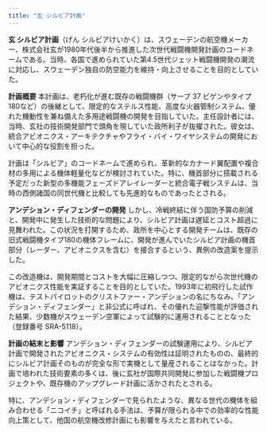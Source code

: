 ```yaml
---
title: "玄 シルビア計画"
---
```


**玄 シルビア計画**（げん シルビアけいかく）は、スウェーデンの航空機メーカー、株式会社玄が1980年代後半から推進した次世代戦闘機開発計画のコードネームである。当時、各国で進められていた第4.5世代ジェット戦闘機開発の潮流に対応し、スウェーデン独自の防空能力を維持・向上させることを目的としていた。

**計画概要**
本計画は、老朽化が進む既存の戦闘機群（サーブ 37 ビゲンやタイプ180など）の後継として、限定的なステルス性能、高度な火器管制システム、優れた機動性を兼ね備えた多用途戦闘機の開発を目指していた。主任設計者には、当時、玄社の技術開発部門で頭角を現していた政所利子が抜擢された。彼女は、統合アビオニクス・アーキテクチャやフライ・バイ・ワイヤシステムの開発において中心的な役割を担った。

計画は「シルビア」のコードネームで進められ、革新的なカナード翼配置や複合材の多用による機体軽量化などが検討されていた。特に、機首部分に搭載される予定だった新型の多機能フェーズドアレイレーダーと統合電子戦システムは、当時の西側諸国の同世代機と比較しても先進的なものであったとされる。

**アンデション・ディフェンダーの開発**
しかし、冷戦終結に伴う国防予算の削減と、開発中に発生した技術的な問題により、シルビア計画は遅延とコスト超過に見舞われた。この状況を打開するため、政所を中心とする開発チームは、既存の旧式戦闘機タイプ180の機体フレームに、開発が進んでいたシルビア計画の機首部分（レーダー、アビオニクスを含む）を接合するという、異例の改造案を提示した。

この改造機は、開発期間とコストを大幅に圧縮しつつ、限定的ながら次世代機のアビオニクス性能を実証することを目的としていた。1993年に初飛行した試作機は、テストパイロットのクリストファー・アンデションの名にちなみ、「アンデション・ディフェンダー」と非公式に呼ばれ、その優れた迎撃性能が評価された結果、少数機がスウェーデン空軍によって試験的に運用されることとなった（登録番号 SRA-5118）。

**計画の結末と影響**
アンデション・ディフェンダーの試験運用により、シルビア計画で開発されたアビオニクス・システムの有効性は証明されたものの、最終的にシルビア計画そのものが完全な形で実機として量産されることはなかった。計画で培われた技術要素の多くは、後に玄社が国際共同開発に参加した戦闘機プロジェクトや、既存機のアップグレード計画に活かされたとされる。

特に、アンデション・ディフェンダーで見られたような、異なる世代の機体を組み合わせる「ニコイチ」と呼ばれる手法は、予算が限られる中での効率的な性能向上策として、他国の航空機改修計画にも影響を与えたと言われている。